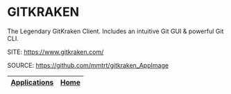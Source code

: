 # GITKRAKEN
 
 The Legendary GitKraken Client.
 Includes an intuitive Git GUI & powerful Git CLI.

 SITE: https://www.gitkraken.com/

 SOURCE: https://github.com/mmtrt/gitkraken_AppImage

 | [Applications](https://portable-linux-apps.github.io/apps.html) | [Home](https://portable-linux-apps.github.io)
 | --- | --- |
